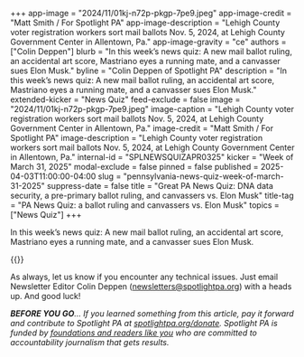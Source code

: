 +++
app-image = "2024/11/01kj-n72p-pkgp-7pe9.jpeg"
app-image-credit = "Matt Smith / For Spotlight PA"
app-image-description = "Lehigh County voter registration workers sort mail ballots Nov. 5, 2024, at Lehigh County Government Center in Allentown, Pa."
app-image-gravity = "ce"
authors = ["Colin Deppen"]
blurb = "In this week’s news quiz: A new mail ballot ruling, an accidental art score, Mastriano eyes a running mate, and a canvasser sues Elon Musk."
byline = "Colin Deppen of Spotlight PA"
description = "In this week’s news quiz: A new mail ballot ruling, an accidental art score, Mastriano eyes a running mate, and a canvasser sues Elon Musk."
extended-kicker = "News Quiz"
feed-exclude = false
image = "2024/11/01kj-n72p-pkgp-7pe9.jpeg"
image-caption = "Lehigh County voter registration workers sort mail ballots Nov. 5, 2024, at Lehigh County Government Center in Allentown, Pa."
image-credit = "Matt Smith / For Spotlight PA"
image-description = "Lehigh County voter registration workers sort mail ballots Nov. 5, 2024, at Lehigh County Government Center in Allentown, Pa."
internal-id = "SPLNEWSQUIZAPR0325"
kicker = "Week of March 31, 2025"
modal-exclude = false
pinned = false
published = 2025-04-03T11:00:00-04:00
slug = "pennsylvania-news-quiz-week-of-march-31-2025"
suppress-date = false
title = "Great PA News Quiz: DNA data security, a pre-primary ballot ruling, and canvassers vs. Elon Musk"
title-tag = "PA News Quiz: a ballot ruling and canvassers vs. Elon Musk"
topics = ["News Quiz"]
+++

In this week’s news quiz: A new mail ballot ruling, an accidental art score, Mastriano eyes a running mate, and a canvasser sues Elon Musk.

{{<typeform id="01JQV9PM5DFQJNE0CGFFYE5M70" >}}

As always, let us know if you encounter any technical issues. Just email Newsletter Editor Colin Deppen (newsletters@spotlightpa.org) with a heads up. And good luck!

<strong><em>BEFORE YOU GO</em></strong><em>… If you learned something from this article, pay it forward and contribute to Spotlight PA at </em><a href="http://spotlightpa.org/donate"><em>spotlightpa.org/donate</em></a><em>. Spotlight PA is funded by </em><a href="https://www.spotlightpa.org/support"><em>foundations and readers like you</em></a><em> who are committed to accountability journalism that gets results.</em>


